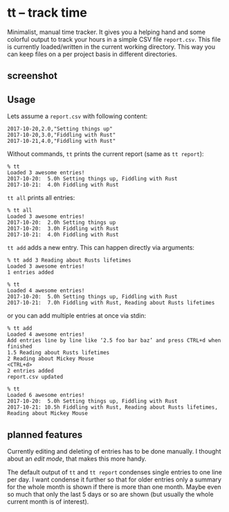 tt – track time
===============

Minimalist, manual time tracker. It gives you a helping hand and some colorful output to track your hours in a simple CSV file `report.csv`. This file is currently loaded/written in the current working directory. This way you can keep files on a per project basis in different directories.

screenshot
----------




Usage
-----

Lets assume a `report.csv` with following content:

```csv
2017-10-20,2.0,"Setting things up"
2017-10-20,3.0,"Fiddling with Rust"
2017-10-21,4.0,"Fiddling with Rust"
```

Without commands, `tt` prints the current report (same as `tt report`):

```
% tt
Loaded 3 awesome entries!
2017-10-20:  5.0h Setting things up, Fiddling with Rust
2017-10-21:  4.0h Fiddling with Rust
```

`tt all` prints all entries:

```
% tt all
Loaded 3 awesome entries!
2017-10-20:  2.0h Setting things up
2017-10-20:  3.0h Fiddling with Rust
2017-10-21:  4.0h Fiddling with Rust
```

`tt add` adds a new entry. This can happen directly via arguments:

```
% tt add 3 Reading about Rusts lifetimes
Loaded 3 awesome entries!
1 entries added

% tt
Loaded 4 awesome entries!
2017-10-20:  5.0h Setting things up, Fiddling with Rust
2017-10-21:  7.0h Fiddling with Rust, Reading about Rusts lifetimes
```

or you can add multiple entries at once via stdin:

```
% tt add
Loaded 4 awesome entries!
Add entries line by line like ‘2.5 foo bar baz’ and press CTRL+d when finished
1.5 Reading about Rusts lifetimes
2 Reading about Mickey Mouse
<CTRL+d>
2 entries added
report.csv updated

% tt
Loaded 6 awesome entries!
2017-10-20:  5.0h Setting things up, Fiddling with Rust
2017-10-21: 10.5h Fiddling with Rust, Reading about Rusts lifetimes, Reading about Mickey Mouse
```

planned features
----------------

Currently editing and deleting of entries has to be done manually. I thought about an _edit mode_, that makes this more handy.

The default output of `tt` and `tt report` condenses single entries to one line per day. I want condense it further so that for older entries only a summary for the whole month is shown if there is more than one month. Maybe even so much that only the last 5 days or so are shown (but usually the whole current month is of interest).
